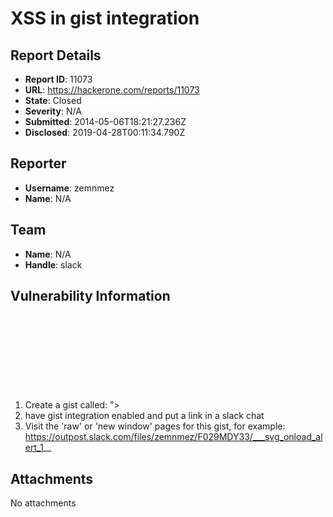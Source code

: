 # XSS in gist integration

## Report Details
- **Report ID**: 11073
- **URL**: https://hackerone.com/reports/11073
- **State**: Closed
- **Severity**: N/A
- **Submitted**: 2014-05-06T18:21:27.236Z
- **Disclosed**: 2019-04-28T00:11:34.790Z

## Reporter
- **Username**: zemnmez
- **Name**: N/A

## Team
- **Name**: N/A
- **Handle**: slack

## Vulnerability Information
1. Create a gist called:
"><svg onload=alert(1)>
2. have gist integration enabled and put a link in a slack chat
3. Visit the 'raw' or 'new window' pages for this gist, for example: https://outpost.slack.com/files/zemnmez/F029MDY33/___svg_onload_alert_1__



## Attachments
No attachments
